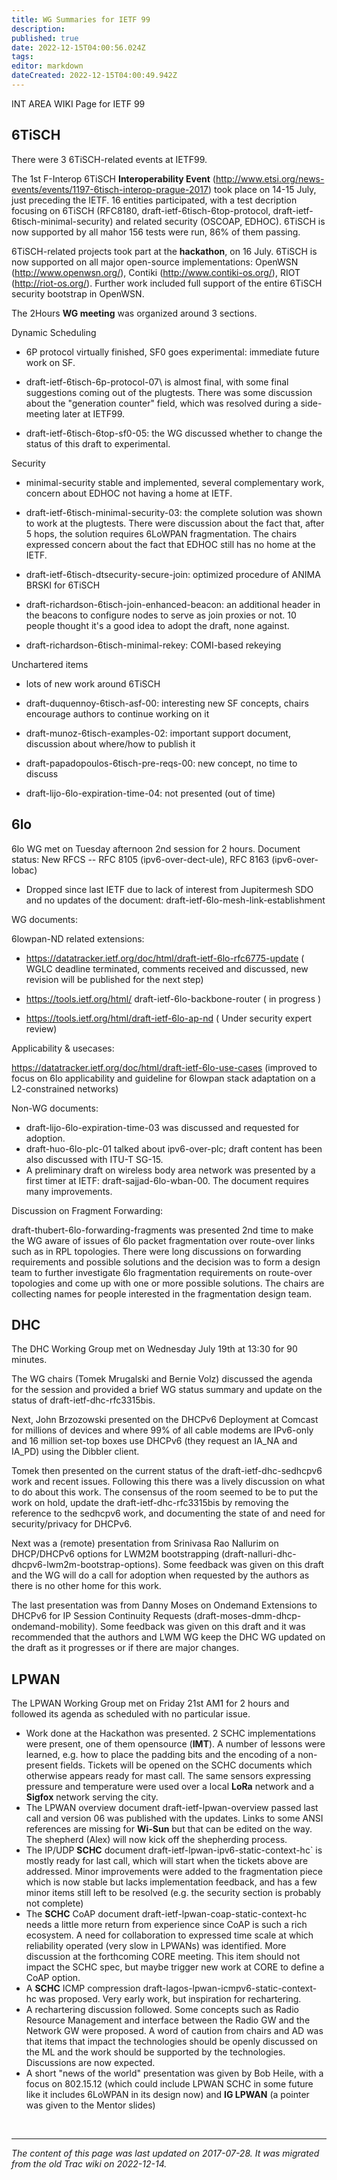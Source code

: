 ```yaml
---
title: WG Summaries for IETF 99
description: 
published: true
date: 2022-12-15T04:00:56.024Z
tags: 
editor: markdown
dateCreated: 2022-12-15T04:00:49.942Z
---
```


INT AREA WIKI Page for IETF 99


## 6TiSCH

There were 3 6TiSCH-related events at IETF99.

The 1st F-Interop 6TiSCH **Interoperability Event** (http://www.etsi.org/news-events/events/1197-6tisch-interop-prague-2017) took place on 14-15 July, just preceding the IETF. 16 entities participated, with a test decription focusing on 6TiSCH (RFC8180, draft-ietf-6tisch-6top-protocol, draft-ietf-6tisch-minimal-security) and related security (OSCOAP, EDHOC). 6TiSCH is now supported by all mahor 156 tests were run, 86% of them passing.

6TiSCH-related projects took part at the **hackathon**, on 16 July. 6TiSCH is now supported on all major open-source implementations: OpenWSN (http://www.openwsn.org/), Contiki (http://www.contiki-os.org/), RIOT (http://riot-os.org/). Further work included full support of the entire 6TiSCH security bootstrap in OpenWSN.

The 2Hours **WG meeting** was organized around 3 sections.

Dynamic Scheduling
- 6P protocol virtually finished, SF0 goes experimental: immediate future work on SF.

- draft-ietf-6tisch-6p-protocol-07\ is almost final, with some final suggestions coming out of the plugtests. There was some discussion about the \"generation counter\" field, which was resolved during a side-meeting later at IETF99.
- draft-ietf-6tisch-6top-sf0-05\: the WG discussed whether to change the status of this draft to experimental.

Security 
- minimal-security stable and implemented, several complementary work, concern about EDHOC not having a home at IETF.

-  draft-ietf-6tisch-minimal-security-03: the complete solution was shown to work at the plugtests. There were discussion about the fact that, after 5 hops, the solution requires 6LoWPAN fragmentation. The chairs expressed concern about the fact that EDHOC still has no home at the IETF.
-  draft-ietf-6tisch-dtsecurity-secure-join: optimized procedure of ANIMA BRSKI for 6TiSCH
-  draft-richardson-6tisch-join-enhanced-beacon: an additional header in the beacons to configure nodes to serve as join proxies or not. 10 people thought it's a good idea to adopt the draft, none against.
-  draft-richardson-6tisch-minimal-rekey: COMI-based rekeying

Unchartered items
- lots of new work around 6TiSCH

-  draft-duquennoy-6tisch-asf-00: interesting new SF concepts, chairs encourage authors to continue working on it
-  draft-munoz-6tisch-examples-02: important support document, discussion about where/how to publish it
-  draft-papadopoulos-6tisch-pre-reqs-00: new concept, no time to discuss
-  draft-lijo-6lo-expiration-time-04: not presented (out of time)



## 6lo

6lo WG met on Tuesday afternoon 2nd session for 2 hours. Document status: New RFCS -- RFC 8105 (ipv6-over-dect-ule), RFC 8163 (ipv6-over-lobac) 
- Dropped since last IETF due to lack of interest from Jupitermesh SDO and no updates of the document: draft-ietf-6lo-mesh-link-establishment

WG documents:

6lowpan-ND related extensions:

-   https://datatracker.ietf.org/doc/html/draft-ietf-6lo-rfc6775-update ( WGLC deadline terminated, comments received and discussed, new revision will be published for the next step)

-   https://tools.ietf.org/html/ draft-ietf-6lo-backbone-router ( in progress )

-   https://tools.ietf.org/html/draft-ietf-6lo-ap-nd ( Under security expert review)

Applicability & usecases:

<https://datatracker.ietf.org/doc/html/draft-ietf-6lo-use-cases> (improved to focus on 6lo applicability and guideline for 6lowpan stack adaptation on a L2-constrained networks)

Non-WG documents:

-   draft-lijo-6lo-expiration-time-03 was discussed and requested for adoption.
-   draft-huo-6lo-plc-01 talked about ipv6-over-plc; draft content has been also discussed with ITU-T SG-15.
-   A preliminary draft on wireless body area network was presented by a first timer at IETF: draft-sajjad-6lo-wban-00. The document requires many improvements.

Discussion on Fragment Forwarding:

draft-thubert-6lo-forwarding-fragments was presented 2nd time to make the WG aware of issues of 6lo packet fragmentation over route-over links such as in RPL topologies. There were long discussions on forwarding requirements and possible solutions and the decision was to form a design team to further investigate 6lo fragmentation requirements on route-over topologies and come up with one or more possible solutions. The chairs are collecting names for people interested in the fragmentation design team.



## DHC

The DHC Working Group met on Wednesday July 19th at 13:30 for 90 minutes.

The WG chairs (Tomek Mrugalski and Bernie Volz) discussed the agenda for the session and provided a brief WG status summary and update on the status of draft-ietf-dhc-rfc3315bis.

Next, John Brzozowski presented on the DHCPv6 Deployment at Comcast for millions of devices and where 99% of all cable modems are IPv6-only and 16 million set-top boxes use DHCPv6 (they request an IA_NA and IA_PD) using the Dibbler client.

Tomek then presented on the current status of the draft-ietf-dhc-sedhcpv6 work and recent issues. Following this there was a lively discussion on what to do about this work. The consensus of the room seemed to be to put the work on hold, update the draft-ietf-dhc-rfc3315bis by removing the reference to the sedhcpv6 work, and documenting the state of and need for security/privacy for DHCPv6.

Next was a (remote) presentation from Srinivasa Rao Nallurim on DHCP/DHCPv6 options for LWM2M bootstrapping (draft-nalluri-dhc-dhcpv6-lwm2m-bootstrap-options). Some feedback was given on this draft and the WG will do a call for adoption when requested by the authors as there is no other home for this work.

The last presentation was from Danny Moses on Ondemand Extensions to DHCPv6 for IP Session Continuity Requests (draft-moses-dmm-dhcp-ondemand-mobility). Some feedback was given on this draft and it was recommended that the authors and LWM WG keep the DHC WG updated on the draft as it progresses or if there are major changes.

## LPWAN

The LPWAN Working Group met on Friday 21st AM1 for 2 hours and followed its agenda as scheduled with no particular issue.

- Work done at the Hackathon was presented. 2 SCHC implementations were present, one of them opensource (**IMT**). A number of lessons were learned, e.g. how to place the padding bits and the encoding of a non-present fields. Tickets will be opened on the SCHC documents which otherwise appears ready for mast call. The same sensors expressing pressure and temperature were used over a local **LoRa** network and a **Sigfox** network serving the city.
- The LPWAN overview document draft-ietf-lpwan-overview passed last call and version 06 was published with the updates. Links to some ANSI references are missing for **Wi-Sun** but that can be edited on the way. The shepherd (Alex) will now kick off the shepherding process. 
- The IP/UDP **SCHC** document draft-ietf-lpwan-ipv6-static-context-hc\` is mostly ready for last call, which will start when the tickets above are addressed. Minor improvements were added to the fragmentation piece which is now stable but lacks implementation feedback, and has a few minor items still left to be resolved (e.g. the security section is probably not complete)
- The **SCHC** CoAP document draft-ietf-lpwan-coap-static-context-hc needs a little more return from experience since CoAP is such a rich ecosystem. A need for collaboration to expressed time scale at which reliability operated (very slow in LPWANs) was identified. More discussion at the forthcoming CORE meeting. This item should not impact the SCHC spec, but maybe trigger new work at CORE to define a CoAP option.
- A **SCHC** ICMP compression draft-lagos-lpwan-icmpv6-static-context-hc was proposed. Very early work, but inspiration for rechartering.
- A rechartering discussion followed. Some concepts such as Radio Resource Management and interface between the Radio GW and the Network GW were proposed. A word of caution from chairs and AD was that items that impact the technologies should be openly discussed on the ML and the work should be supported by the technologies. Discussions are now expected.
- A short "news of the world" presentation was given by Bob Heile, with a focus on 802.15.12 (which could include LPWAN SCHC in some future like it includes 6LoWPAN in its design now) and **IG LPWAN** (a pointer was given to the Mentor slides)



&nbsp;
&nbsp;
&nbsp;

---

*The content of this page was last updated on 2017-07-28. It was migrated from the old Trac wiki on 2022-12-14.*